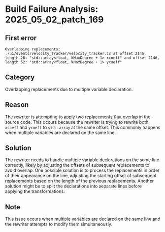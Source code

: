 # Build Failure Analysis: 2025_05_02_patch_169

## First error

```
Overlapping replacements: ./ui/events/velocity_tracker/velocity_tracker.cc at offset 2146, length 28: "std::array<float, kMaxDegree + 1> xcoeff" and offset 2146, length 52: "std::array<float, kMaxDegree + 1> ycoeff"
```

## Category
Overlapping replacements due to multiple variable declaration.

## Reason
The rewriter is attempting to apply two replacements that overlap in the source code. This occurs because the rewriter is trying to rewrite both `xcoeff` and `ycoeff` to `std::array` at the same offset. This commonly happens when multiple variables are declared on the same line.

## Solution
The rewriter needs to handle multiple variable declarations on the same line correctly, likely by adjusting the offsets of subsequent replacements to avoid overlap. One possible solution is to process the replacements in order of their appearance on the line, adjusting the starting offset of subsequent replacements based on the length of the previous replacements. Another solution might be to split the declarations into separate lines before applying the transformations.

## Note
This issue occurs when multiple variables are declared on the same line and the rewriter attempts to modify them simultaneously.